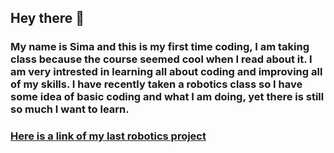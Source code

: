 ## Hey there 🐬
### My name is **Sima** and this is my first time coding, I am taking class because the course seemed cool when I read about it. I am very intrested in learning all about coding and improving all of my skills. I have recently taken a robotics class so I have some idea of basic coding and what I am doing, yet there is still so much I want to learn.
### [Here is a link of my last robotics project](https://drive.google.com/file/d/1gfWwSqtNetqFYWXZF32nCUpfigkFU7Zi/view?usp=sharing)

[logo]: [https://github.com/adam-p/markdown-here/raw/master/src/common/images/icon48.png](https://www.google.com/search?q=fish&source=lnms&tbm=isch&sa=X&ved=2ahUKEwiosOimkcr9AhXiV6QEHTGvA9QQ_AUoAXoECAEQAw&biw=1440&bih=701&dpr=2#imgrc=1aDUSVCB_bCt2M) "Logo Title Text 2"

<!--
**simatabbaa/simatabbaa** is a ✨ _special_ ✨ repository because its `README.md` (this file) appears on your GitHub profile.

